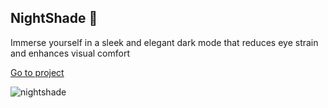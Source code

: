 ## NightShade  🌙
Immerse yourself in a sleek and elegant dark mode that reduces eye strain and enhances visual comfort
  
[Go to project](https://km-js.github.io/night-shade/)

![nightshade](https://dev-to-uploads.s3.amazonaws.com/uploads/articles/6topr5fz2izukvphz5pn.png)
